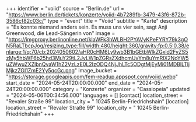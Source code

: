 +++
identifier = "voiid"
source = "Berlin.de"
url = "https://www.berlin.de/tickets/konzerte/voiid-4b7289fb-3479-43f6-872b-3586cf82c03c/"
type = "event"
title = "Voiid"
subtitle = "Karte"
description = "Es konnte niemand anders sein. Es muss uns vier sein, sagt Anji Greenwood, die Lead-Sängerin von"
image = "https://imgproxy.berlinonline.net/klaWFk3hWLBH2PYAVyKPeFYRY79k3gON5RaLTbcpJog/resizing_type:fill/width:480/height:360/gravity:fp:0.5:0.38/enlarge:1/q:70/cb:2024050602/aHR0cHM6Ly9wb3B1bGEtbWlkZGxld2FyZS5zMy5hbWF6b25hd3MuY29tL2JvLW1pZGRsZXdhcmUvYm8uYmRlX2NoYW5uZWwuZXZlbnQvaW1hZ2VzLzE0L2IzODQ4NjJhLTc5ODgtMjEyMi01MDBlLTljMjkzZGI1ZmE2Yy5qcGc.png"
image_bucket = "https://storage.googleapis.com/fem-readup.appspot.com/voiid.webp"
start_date = "2024-05-24T20:00:00.000"
end_date = "2024-05-24T20:00:00.000"
category = "Konzerte"
organizer = "Cassiopeia"
updated = "2024-05-06T00:34:56.000"
languages = []
[contact]
location_street = "Revaler Straße 99"
location_city = " 10245 Berlin-Friedrichshain"
[location]
location_street = "Revaler Straße 99"
location_city = " 10245 Berlin-Friedrichshain"
+++